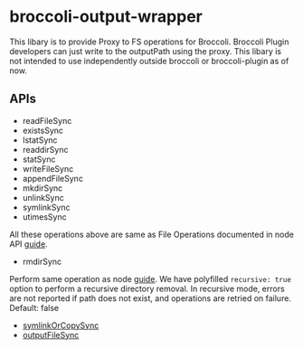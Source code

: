 # broccoli-output-wrapper

This libary is to provide Proxy to FS operations for Broccoli. Broccoli Plugin developers can just write to the outputPath using the proxy.
This libary is not intended to use independently outside broccoli or broccoli-plugin as of now.

## APIs

* readFileSync
* existsSync
* lstatSync
* readdirSync
* statSync
* writeFileSync
* appendFileSync
* mkdirSync
* unlinkSync
* symlinkSync
* utimesSync

All these operations above are same as File Operations documented in node API [guide](https://nodejs.org/api/fs.html).

* rmdirSync

Perform same operation as node [guide](https://nodejs.org/api/fs.html#fs_fs_rmdirsync_path_options).
We have polyfilled `recursive: true` option to perform a recursive directory removal. In recursive mode, errors are not reported if path does not exist, and operations are retried on failure. Default: false
* [symlinkOrCopySync](https://github.com/broccolijs/node-symlink-or-copy#node-symlink-or-copy)
* [outputFileSync](https://github.com/jprichardson/node-fs-extra/blob/master/docs/outputFile-sync.md)